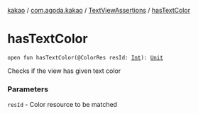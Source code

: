 [kakao](../../index.md) / [com.agoda.kakao](../index.md) / [TextViewAssertions](index.md) / [hasTextColor](./has-text-color.md)

# hasTextColor

`open fun hasTextColor(@ColorRes resId: `[`Int`](https://kotlinlang.org/api/latest/jvm/stdlib/kotlin/-int/index.html)`): `[`Unit`](https://kotlinlang.org/api/latest/jvm/stdlib/kotlin/-unit/index.html)

Checks if the view has given text color

### Parameters

`resId` - Color resource to be matched